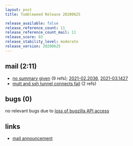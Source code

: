 ```yaml
---
layout: post
title: Tumbleweed Release 20200625

release_available: false
release_reference_count: 11
release_reference_count_mail: 11
release_score: 83
release_stability_level: moderate
release_version: 20200625
---
```


## mail (2:11)

- [no summary given](https://github.com/boombatower/tumbleweed-review/issues/10) (9 refs); [2021-02.2036](https://github.com/boombatower/tumbleweed-review/issues/10), [2021-03.1427](https://github.com/boombatower/tumbleweed-review/issues/10)
- [mutt and ssh tunnel connects fail](https://lists.opensuse.org/opensuse-factory/2020-07/msg00026.html) (2 refs)

## bugs (0)

<!--more-->

no relevant bugs due to [loss of bugzilla API access](https://bugzilla.opensuse.org/show_bug.cgi?id=1157722)



## links

- [mail announcement](https://github.com/boombatower/tumbleweed-review/issues/10)
